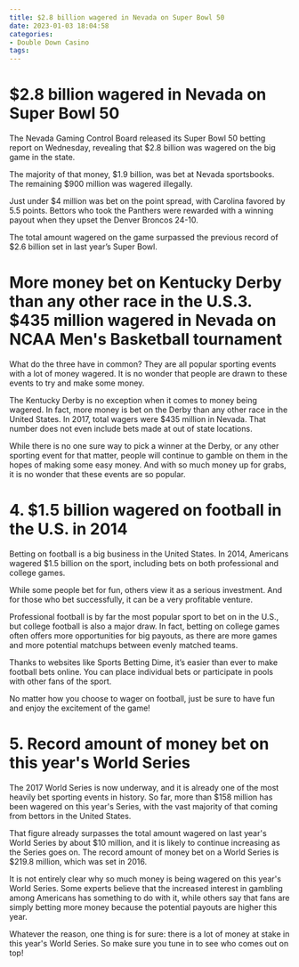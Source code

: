 ```yaml
---
title: $2.8 billion wagered in Nevada on Super Bowl 50
date: 2023-01-03 18:04:58
categories:
- Double Down Casino
tags:
---
```



#  $2.8 billion wagered in Nevada on Super Bowl 50

The Nevada Gaming Control Board released its Super Bowl 50 betting report on Wednesday, revealing that $2.8 billion was wagered on the big game in the state.

The majority of that money, $1.9 billion, was bet at Nevada sportsbooks. The remaining $900 million was wagered illegally.

Just under $4 million was bet on the point spread, with Carolina favored by 5.5 points. Bettors who took the Panthers were rewarded with a winning payout when they upset the Denver Broncos 24-10.

The total amount wagered on the game surpassed the previous record of $2.6 billion set in last year’s Super Bowl.

#  More money bet on Kentucky Derby than any other race in the U.S.3. $435 million wagered in Nevada on NCAA Men's Basketball tournament
What do the three have in common? They are all popular sporting events with a lot of money wagered. It is no wonder that people are drawn to these events to try and make some money.

The Kentucky Derby is no exception when it comes to money being wagered. In fact, more money is bet on the Derby than any other race in the United States. In 2017, total wagers were $435 million in Nevada. That number does not even include bets made at out of state locations.

While there is no one sure way to pick a winner at the Derby, or any other sporting event for that matter, people will continue to gamble on them in the hopes of making some easy money. And with so much money up for grabs, it is no wonder that these events are so popular.

# 4. $1.5 billion wagered on football in the U.S. in 2014

Betting on football is a big business in the United States. In 2014, Americans wagered $1.5 billion on the sport, including bets on both professional and college games.

While some people bet for fun, others view it as a serious investment. And for those who bet successfully, it can be a very profitable venture.

Professional football is by far the most popular sport to bet on in the U.S., but college football is also a major draw. In fact, betting on college games often offers more opportunities for big payouts, as there are more games and more potential matchups between evenly matched teams.

Thanks to websites like Sports Betting Dime, it’s easier than ever to make football bets online. You can place individual bets or participate in pools with other fans of the sport.

No matter how you choose to wager on football, just be sure to have fun and enjoy the excitement of the game!

# 5. Record amount of money bet on this year's World Series

The 2017 World Series is now underway, and it is already one of the most heavily bet sporting events in history. So far, more than $158 million has been wagered on this year's Series, with the vast majority of that coming from bettors in the United States.

That figure already surpasses the total amount wagered on last year's World Series by about $10 million, and it is likely to continue increasing as the Series goes on. The record amount of money bet on a World Series is $219.8 million, which was set in 2016.

It is not entirely clear why so much money is being wagered on this year's World Series. Some experts believe that the increased interest in gambling among Americans has something to do with it, while others say that fans are simply betting more money because the potential payouts are higher this year.

Whatever the reason, one thing is for sure: there is a lot of money at stake in this year's World Series. So make sure you tune in to see who comes out on top!